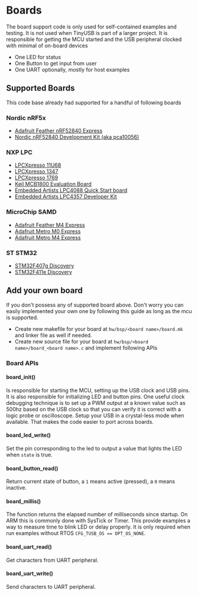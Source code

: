 # Boards

The board support code is only used for self-contained examples and testing. It is not used when TinyUSB is part of a larger project. It is responsible for getting the MCU started and the USB peripheral clocked with minimal of on-board devices
- One LED for status
- One Button to get input from user
- One UART optionally, mostly for host examples
 
## Supported Boards

This code base already had supported for a handful of following boards

### Nordic nRF5x

- [Adafruit Feather nRF52840 Express](https://www.adafruit.com/product/4062)
- [Nordic nRF52840 Development Kit (aka pca10056)](https://www.nordicsemi.com/Software-and-Tools/Development-Kits/nRF52840-DK)

### NXP LPC

- [LPCXpresso 11U68](https://www.nxp.com/support/developer-resources/evaluation-and-development-boards/lpcxpresso-boards/lpcxpresso-board-for-lpc11u68:OM13058)
- [LPCXpresso 1347](https://www.nxp.com/support/developer-resources/evaluation-and-development-boards/lpcxpresso-boards/lpcxpresso-board-for-lpc1347:OM13045)
- [LPCXpresso 1769](https://www.nxp.com/support/developer-resources/evaluation-and-development-boards/lpcxpresso-boards/lpcxpresso-board-for-lpc1769:OM13000)
- [Keil MCB1800 Evaluation Board](http://www.keil.com/mcb1800)
- [Embedded Artists LPC4088 Quick Start board](https://www.embeddedartists.com/products/lpc4088-quickstart-board)
- [Embedded Artists LPC4357 Developer Kit](http://www.embeddedartists.com/products/kits/lpc4357_kit.php)

### MicroChip SAMD

- [Adafruit Feather M4 Express](https://www.adafruit.com/product/3857)
- [Adafruit Metro M0 Express](https://www.adafruit.com/product/3505)
- [Adafruit Metro M4 Express](https://www.adafruit.com/product/3382)

### ST STM32

- [STM32F407g Discovery](https://www.st.com/en/evaluation-tools/stm32f4discovery.html)
- [STM32F411e Discovery](https://www.st.com/en/evaluation-tools/32f411ediscovery.html)

## Add your own board

If you don't possess any of supported board above. Don't worry you can easily implemented your own one by following this guide as long as the mcu is supported.

- Create new makefile for your board at `hw/bsp/<board name>/board.mk` and linker file as well if needed.
- Create new source file for your board at `hw/bsp/<board name>/board_<board name>.c` and implement following APIs

### Board APIs

#### board_init()

Is responsible for starting the MCU, setting up the USB clock and USB pins. It is also responsible for initializing LED and button pins.
One useful clock debugging technique is to set up a PWM output at a known value such as 500hz based on the USB clock so that you can verify it is correct with a logic probe or oscilloscope.
Setup your USB in a crystal-less mode when available. That makes the code easier to port across boards.

#### board_led_write()

Set the pin corresponding to the led to output a value that lights the LED when `state` is true.

#### board_button_read()

Return current state of button, a `1` means active (pressed), a `0` means inactive.

#### board_millis()

The function returns the elapsed number of milliseconds since startup. On ARM this is commonly done with SysTick or Timer. This provide examples a way to measure time to blink LED or delay properly. It is only required when run examples without RTOS `CFG_TUSB_OS == OPT_OS_NONE`.

#### board_uart_read()

Get characters from UART peripheral.

####  board_uart_write()

Send characters to UART peripheral.
